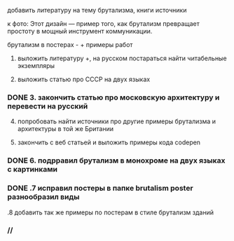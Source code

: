 добавить литературу на тему брутализма, книги источники 

к фото: Этот дизайн — пример того, как брутализм превращает простоту в мощный инструмент коммуникации.

брутализм в постерах - + примеры работ

1. выложить литературу +, на русском постараться найти читабельные экземпляры

2. выложить статью про СССР на двух языках

### DONE 3. закончить статью про московскую архитектуру и перевести на русский

4. попробовать найти источники про другие примеры брутализма и архитектуры в той же Британии

5. закончить с веб статьей и выложить примеры кода codepen

### DONE 6. подрравил брутализм в монохроме на двух языках с картинками

### DONE .7 исправил постеры в папке brutalism poster разнообразил виды

.8 добавить так же примеры по постерам в стиле брутализм зданий

### //  <img src="" />
